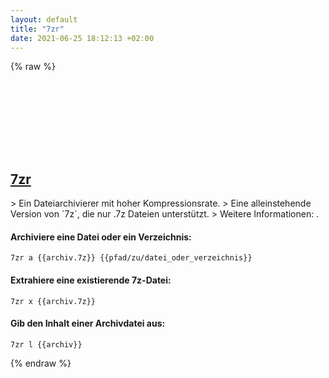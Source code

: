 ```yaml
---
layout: default
title: "7zr"
date: 2021-06-25 18:12:13 +02:00
---
```

{% raw %}
<h2 id="7zr">
  <a href="/de/common/7zr.html">7zr</a> <a href="#7zr"><svg class="icon">
    <use href="/assets/images/unicode_sprite.svg#link" />
  </svg></a>
</h2>
> Ein Dateiarchivierer mit hoher Kompressionsrate.
> Eine alleinstehende Version von `7z`, die nur .7z Dateien unterstützt.
> Weitere Informationen: <https://www.7-zip.org/>.

#### Archiviere eine Datei oder ein Verzeichnis:
```shell
7zr a {{archiv.7z}} {{pfad/zu/datei_oder_verzeichnis}}
```
#### Extrahiere eine existierende 7z-Datei:
```shell
7zr x {{archiv.7z}}
```
#### Gib den Inhalt einer Archivdatei aus:
```shell
7zr l {{archiv}}
```
{% endraw %}